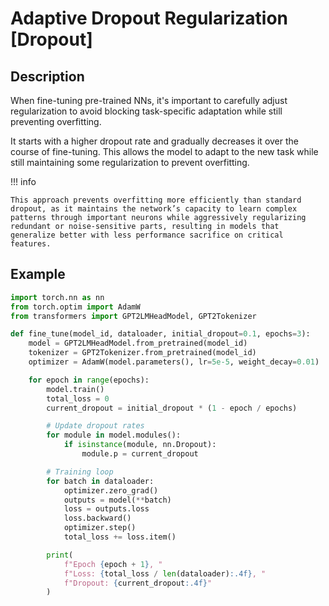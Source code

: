 # Adaptive Dropout Regularization [Dropout]

## Description

When fine-tuning pre-trained NNs, it's important to carefully adjust regularization to avoid blocking task-specific adaptation while still preventing overfitting.

It starts with a higher dropout rate and gradually decreases it over the course of fine-tuning.
This allows the model to adapt to the new task while still maintaining some regularization to prevent overfitting.

!!! info

    This approach prevents overfitting more efficiently than standard dropout, as it maintains the network’s capacity to learn complex patterns through important neurons while aggressively regularizing redundant or noise-sensitive parts, resulting in models that generalize better with less performance sacrifice on critical features.

## Example

```python
import torch.nn as nn
from torch.optim import AdamW
from transformers import GPT2LMHeadModel, GPT2Tokenizer

def fine_tune(model_id, dataloader, initial_dropout=0.1, epochs=3):
    model = GPT2LMHeadModel.from_pretrained(model_id)
    tokenizer = GPT2Tokenizer.from_pretrained(model_id)
    optimizer = AdamW(model.parameters(), lr=5e-5, weight_decay=0.01)

    for epoch in range(epochs):
        model.train()
        total_loss = 0
        current_dropout = initial_dropout * (1 - epoch / epochs)

        # Update dropout rates
        for module in model.modules():
            if isinstance(module, nn.Dropout):
                module.p = current_dropout

        # Training loop
        for batch in dataloader:
            optimizer.zero_grad()
            outputs = model(**batch)
            loss = outputs.loss
            loss.backward()
            optimizer.step()
            total_loss += loss.item()

        print(
            f"Epoch {epoch + 1}, "
            f"Loss: {total_loss / len(dataloader):.4f}, "
            f"Dropout: {current_dropout:.4f}"
        )
```
